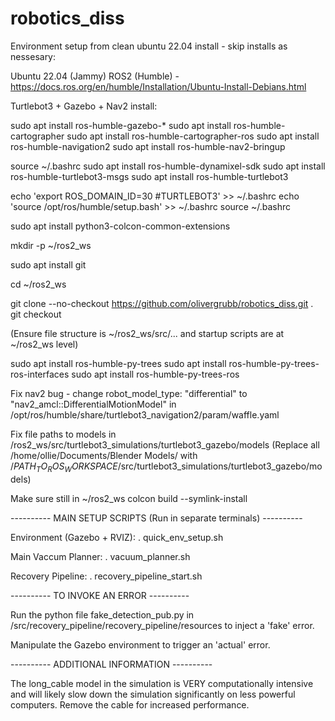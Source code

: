 # robotics_diss

Environment setup from clean ubuntu 22.04 install - skip installs as nessesary:

Ubuntu 22.04 (Jammy)
ROS2 (Humble) - https://docs.ros.org/en/humble/Installation/Ubuntu-Install-Debians.html

Turtlebot3 + Gazebo + Nav2 install:

sudo apt install ros-humble-gazebo-*
sudo apt install ros-humble-cartographer
sudo apt install ros-humble-cartographer-ros
sudo apt install ros-humble-navigation2
sudo apt install ros-humble-nav2-bringup

source ~/.bashrc
sudo apt install ros-humble-dynamixel-sdk
sudo apt install ros-humble-turtlebot3-msgs
sudo apt install ros-humble-turtlebot3

echo 'export ROS_DOMAIN_ID=30 #TURTLEBOT3' >> ~/.bashrc
echo 'source /opt/ros/humble/setup.bash' >> ~/.bashrc
source ~/.bashrc

sudo apt install python3-colcon-common-extensions

mkdir -p ~/ros2_ws

sudo apt install git

cd ~/ros2_ws

git clone --no-checkout https://github.com/olivergrubb/robotics_diss.git .
git checkout

(Ensure file structure is ~/ros2_ws/src/... and startup scripts are at ~/ros2_ws level)

sudo apt install ros-humble-py-trees
sudo apt install ros-humble-py-trees-ros-interfaces
sudo apt install ros-humble-py-trees-ros

Fix nav2 bug - change robot_model_type: "differential" to "nav2_amcl::DifferentialMotionModel" in /opt/ros/humble/share/turtlebot3_navigation2/param/waffle.yaml

Fix file paths to models in /ros2_ws/src/turtlebot3_simulations/turtlebot3_gazebo/models
(Replace all /home/ollie/Documents/Blender Models/ with /$PATH_TO_ROS_WORKSPACE$/src/turtlebot3_simulations/turtlebot3_gazebo/models)

Make sure still in ~/ros2_ws
colcon build --symlink-install

---------- MAIN SETUP SCRIPTS (Run in separate terminals) ----------

Environment (Gazebo + RVIZ):
. quick_env_setup.sh

Main Vaccum Planner:
. vacuum_planner.sh

Recovery Pipeline:
. recovery_pipeline_start.sh


---------- TO INVOKE AN ERROR ----------

Run the python file fake_detection_pub.py in /src/recovery_pipeline/recovery_pipeline/resources to inject a 'fake' error.

Manipulate the Gazebo environment to trigger an 'actual' error.



---------- ADDITIONAL INFORMATION ----------

The long_cable model in the simulation is VERY computationally intensive and will likely slow down the simulation significantly on less powerful computers. Remove the cable for increased performance.
